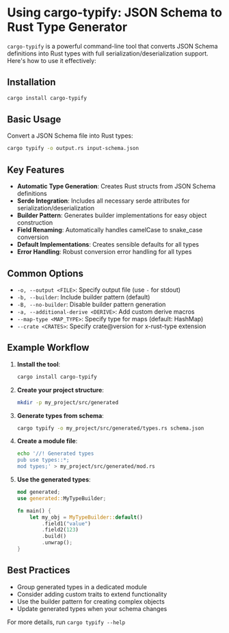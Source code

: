 # Using cargo-typify: JSON Schema to Rust Type Generator

`cargo-typify` is a powerful command-line tool that converts JSON Schema definitions into Rust types with full serialization/deserialization support. Here's how to use it effectively:

## Installation

```bash
cargo install cargo-typify
```

## Basic Usage

Convert a JSON Schema file into Rust types:

```bash
cargo typify -o output.rs input-schema.json
```

## Key Features

- **Automatic Type Generation**: Creates Rust structs from JSON Schema definitions
- **Serde Integration**: Includes all necessary serde attributes for serialization/deserialization
- **Builder Pattern**: Generates builder implementations for easy object construction
- **Field Renaming**: Automatically handles camelCase to snake_case conversion
- **Default Implementations**: Creates sensible defaults for all types
- **Error Handling**: Robust conversion error handling for all types

## Common Options

- `-o, --output <FILE>`: Specify output file (use `-` for stdout)
- `-b, --builder`: Include builder pattern (default)
- `-B, --no-builder`: Disable builder pattern generation
- `-a, --additional-derive <DERIVE>`: Add custom derive macros
- `--map-type <MAP_TYPE>`: Specify type for maps (default: HashMap)
- `--crate <CRATES>`: Specify crate@version for x-rust-type extension

## Example Workflow

1. **Install the tool**:
   ```bash
   cargo install cargo-typify
   ```

2. **Create your project structure**:
   ```bash
   mkdir -p my_project/src/generated
   ```

3. **Generate types from schema**:
   ```bash
   cargo typify -o my_project/src/generated/types.rs schema.json
   ```

4. **Create a module file**:
   ```bash
   echo '//! Generated types
   pub use types::*;
   mod types;' > my_project/src/generated/mod.rs
   ```

5. **Use the generated types**:
   ```rust
   mod generated;
   use generated::MyTypeBuilder;
   
   fn main() {
       let my_obj = MyTypeBuilder::default()
           .field1("value")
           .field2(123)
           .build()
           .unwrap();
   }
   ```

## Best Practices

- Group generated types in a dedicated module
- Consider adding custom traits to extend functionality
- Use the builder pattern for creating complex objects
- Update generated types when your schema changes

For more details, run `cargo typify --help`